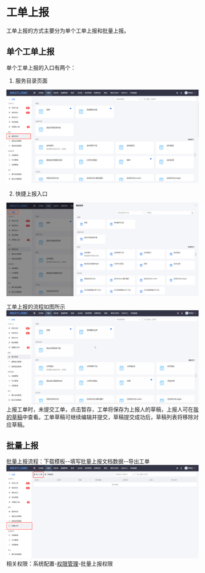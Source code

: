 # 工单上报
工单上报的方式主要分为单个工单上报和批量上报。

## 单个工单上报
单个工单上报的入口有两个：

1. 服务目录页面

![](images/服务目录.png)

2. 快捷上报入口

![](images/快捷上报.png)

工单上报的流程如图所示
![](images/工单上报.gif)
上报工单时，未提交工单，点击暂存，工单将保存为上报人的草稿，上报人可在[我的草稿](../工单中心/工单中心.md)中查看。工单草稿可继续编辑并提交，草稿提交成功后，草稿列表将移除对应草稿。

## 批量上报
批量上报流程：下载模板--填写批量上报文档数据--导出工单
![](images/批量上报.png)
相关权限：系统配置-[权限管理](../../100.系统配置/用户管理.md)-批量上报权限
